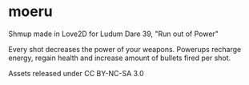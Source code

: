 # moeru 

Shmup made in Love2D for Ludum Dare 39, "Run out of Power"

Every shot decreases the power of your weapons. Powerups recharge energy, regain health and increase amount of bullets fired per shot.

Assets released under CC BY-NC-SA 3.0

